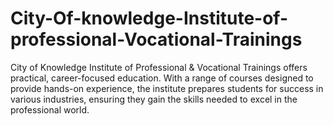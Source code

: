 # City-Of-knowledge-Institute-of-professional-Vocational-Trainings
City of Knowledge Institute of Professional &amp; Vocational Trainings offers practical, career-focused education. With a range of courses designed to provide hands-on experience, the institute prepares students for success in various industries, ensuring they gain the skills needed to excel in the professional world.
